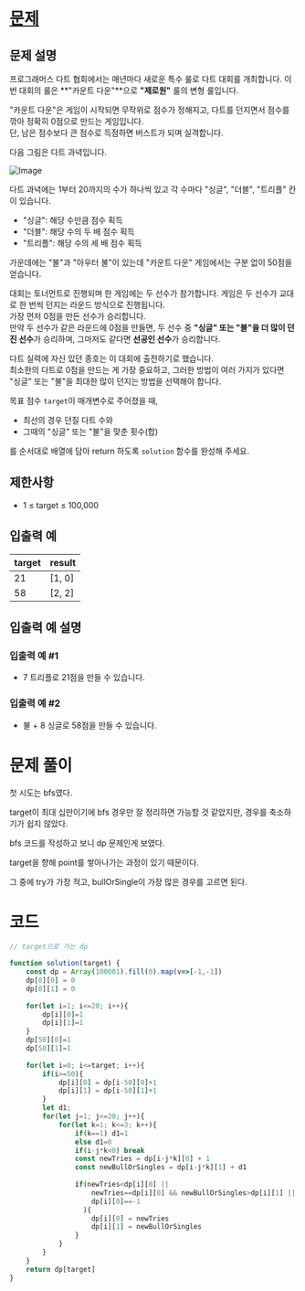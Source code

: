 
# [문제](https://school.programmers.co.kr/learn/courses/30/lessons/131129#)
## 문제 설명
프로그래머스 다트 협회에서는 매년마다 새로운 특수 룰로 다트 대회를 개최합니다. 이번 대회의 룰은 **"카운트 다운"**으로 **"제로원"** 룰의 변형 룰입니다.  

"카운트 다운"은 게임이 시작되면 무작위로 점수가 정해지고, 다트를 던지면서 점수를 깎아 정확히 0점으로 만드는 게임입니다.  
단, 남은 점수보다 큰 점수로 득점하면 버스트가 되며 실격합니다.

다음 그림은 다트 과녁입니다.  

![Image](https://github.com/user-attachments/assets/7353a57f-16c2-4cfa-bcd0-9a3b6056481b)

다트 과녁에는 1부터 20까지의 수가 하나씩 있고 각 수마다 "싱글", "더블", "트리플" 칸이 있습니다.  
- "싱글": 해당 수만큼 점수 획득  
- "더블": 해당 수의 두 배 점수 획득  
- "트리플": 해당 수의 세 배 점수 획득  

가운데에는 "불"과 "아우터 불"이 있는데 "카운트 다운" 게임에서는 구분 없이 50점을 얻습니다.

대회는 토너먼트로 진행되며 한 게임에는 두 선수가 참가합니다. 게임은 두 선수가 교대로 한 번씩 던지는 라운드 방식으로 진행됩니다.  
가장 먼저 0점을 만든 선수가 승리합니다.  
만약 두 선수가 같은 라운드에 0점을 만들면, 두 선수 중 **"싱글" 또는 "불"을 더 많이 던진 선수**가 승리하며, 그마저도 같다면 **선공인 선수**가 승리합니다.

다트 실력에 자신 있던 종호는 이 대회에 출전하기로 했습니다.  
최소한의 다트로 0점을 만드는 게 가장 중요하고, 그러한 방법이 여러 가지가 있다면 "싱글" 또는 "불"을 최대한 많이 던지는 방법을 선택해야 합니다.

목표 점수 `target`이 매개변수로 주어졌을 때,  
- 최선의 경우 던질 다트 수와  
- 그때의 "싱글" 또는 "불"을 맞춘 횟수(합)  

를 순서대로 배열에 담아 return 하도록 `solution` 함수를 완성해 주세요.

## 제한사항
- 1 ≤ target ≤ 100,000  

## 입출력 예
| target | result |
| ------ | ------ |
| 21     | [1, 0] |
| 58     | [2, 2] |

## 입출력 예 설명
### 입출력 예 #1
- 7 트리플로 21점을 만들 수 있습니다.

### 입출력 예 #2
- 불 + 8 싱글로 58점을 만들 수 있습니다.

# 문제 풀이

첫 시도는 bfs였다.

target이 최대 십만이기에 bfs 경우만 잘 정리하면 가능할 것 같았지만, 경우를 축소하기가 쉽지 않았다.

bfs 코드를 작성하고 보니 dp 문제인게 보였다.

target을 향해 point를 쌓아나가는 과정이 있기 때문이다.

그 중에 try가 가장 적고, bullOrSingle이 가장 많은 경우를 고르면 된다.

# 코드
```javascript
// target으로 가는 dp

function solution(target) {
    const dp = Array(100001).fill(0).map(v=>[-1,-1])
    dp[0][0] = 0
    dp[0][1] = 0
    
    for(let i=1; i<=20; i++){
        dp[i][0]=1
        dp[i][1]=1
    }
    dp[50][0]=1
    dp[50][1]=1
    
    for(let i=0; i<=target; i++){
        if(i>=50){
            dp[i][0] = dp[i-50][0]+1
            dp[i][1] = dp[i-50][1]+1
        }
        let d1;
        for(let j=1; j<=20; j++){
            for(let k=1; k<=3; k++){
                if(k==1) d1=1
                else d1=0
                if(i-j*k<0) break
                const newTries = dp[i-j*k][0] + 1
                const newBullOrSingles = dp[i-j*k][1] + d1
                
                if(newTries<dp[i][0] ||
                    newTries==dp[i][0] && newBullOrSingles>dp[i][1] ||
                    dp[i][0]==-1
                  ){
                    dp[i][0] = newTries
                    dp[i][1] = newBullOrSingles
                }
            }
        }
    }
    return dp[target]
}
```